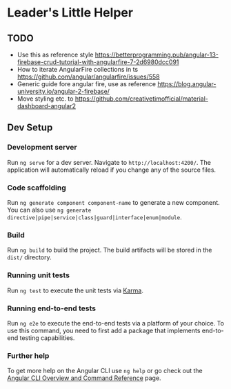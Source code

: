 # Leader's Little Helper

## TODO
- Use this as reference style https://betterprogramming.pub/angular-13-firebase-crud-tutorial-with-angularfire-7-2d6980dcc091
- How to iterate AngularFire collections in ts https://github.com/angular/angularfire/issues/558
- Generic guide fore angular fire, use as reference https://blog.angular-university.io/angular-2-firebase/
- Move styling etc. to https://github.com/creativetimofficial/material-dashboard-angular2

## Dev Setup
### Development server

Run `ng serve` for a dev server. Navigate to `http://localhost:4200/`. The application will automatically reload if you change any of the source files.

### Code scaffolding

Run `ng generate component component-name` to generate a new component. You can also use `ng generate directive|pipe|service|class|guard|interface|enum|module`.

### Build

Run `ng build` to build the project. The build artifacts will be stored in the `dist/` directory.

### Running unit tests

Run `ng test` to execute the unit tests via [Karma](https://karma-runner.github.io).

### Running end-to-end tests

Run `ng e2e` to execute the end-to-end tests via a platform of your choice. To use this command, you need to first add a package that implements end-to-end testing capabilities.

### Further help

To get more help on the Angular CLI use `ng help` or go check out the [Angular CLI Overview and Command Reference](https://angular.io/cli) page.
